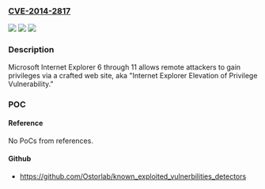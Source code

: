### [CVE-2014-2817](https://cve.mitre.org/cgi-bin/cvename.cgi?name=CVE-2014-2817)
![](https://img.shields.io/static/v1?label=Product&message=n%2Fa&color=blue)
![](https://img.shields.io/static/v1?label=Version&message=n%2Fa&color=blue)
![](https://img.shields.io/static/v1?label=Vulnerability&message=n%2Fa&color=brighgreen)

### Description

Microsoft Internet Explorer 6 through 11 allows remote attackers to gain privileges via a crafted web site, aka "Internet Explorer Elevation of Privilege Vulnerability."

### POC

#### Reference
No PoCs from references.

#### Github
- https://github.com/Ostorlab/known_exploited_vulnerbilities_detectors

